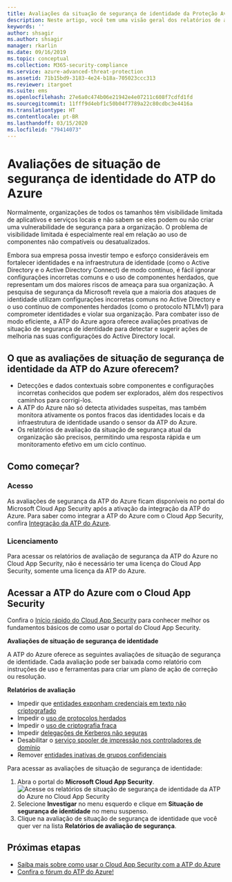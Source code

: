 ```yaml
---
title: Avaliações da situação de segurança de identidade da Proteção Avançada contra Ameaças do Azure
description: Neste artigo, você tem uma visão geral dos relatórios de avaliação de situação de segurança de identidade da ATP do Azure.
keywords: ''
author: shsagir
ms.author: shsagir
manager: rkarlin
ms.date: 09/16/2019
ms.topic: conceptual
ms.collection: M365-security-compliance
ms.service: azure-advanced-threat-protection
ms.assetid: 71b15bd9-3183-4e24-b18a-705023ccc313
ms.reviewer: itargoet
ms.suite: ems
ms.openlocfilehash: 27e6a0c474b06e21942e4e07211c608f7cdfd1fd
ms.sourcegitcommit: 11fff9d4ebf1c50b04f7789a22c80cdbc3e4416a
ms.translationtype: HT
ms.contentlocale: pt-BR
ms.lasthandoff: 03/15/2020
ms.locfileid: "79414073"
---
```

# <a name="azure-atps-identity-security-posture-assessments"></a>Avaliações de situação de segurança de identidade do ATP do Azure
 
Normalmente, organizações de todos os tamanhos têm visibilidade limitada de aplicativos e serviços locais e não sabem se eles podem ou não criar uma vulnerabilidade de segurança para a organização. O problema de visibilidade limitada é especialmente real em relação ao uso de componentes não compatíveis ou desatualizados. 

Embora sua empresa possa investir tempo e esforço consideráveis em fortalecer identidades e na infraestrutura de identidade (como o Active Directory e o Active Directory Connect) de modo contínuo, é fácil ignorar configurações incorretas comuns e o uso de componentes herdados, que representam um dos maiores riscos de ameaça para sua organização. A pesquisa de segurança da Microsoft revela que a maioria dos ataques de identidade utilizam configurações incorretas comuns no Active Directory e o uso contínuo de componentes herdados (como o protocolo NTLMv1) para comprometer identidades e violar sua organização. Para combater isso de modo eficiente, a ATP do Azure agora oferece avaliações proativas de situação de segurança de identidade para detectar e sugerir ações de melhoria nas suas configurações do Active Directory local. 

## <a name="what-do-azure-atp-identity-security-posture-assessments-provide"></a>O que as avaliações de situação de segurança de identidade da ATP do Azure oferecem?  
- Detecções e dados contextuais sobre componentes e configurações incorretas conhecidos que podem ser explorados, além dos respectivos caminhos para corrigi-los.
- A ATP do Azure não só detecta atividades suspeitas, mas também monitora ativamente os pontos fracos das identidades locais e da infraestrutura de identidade usando o sensor da ATP do Azure. 
- Os relatórios de avaliação da situação de segurança atual da organização são precisos, permitindo uma resposta rápida e um monitoramento efetivo em um ciclo contínuo. 

## <a name="how-do-i-get-started"></a>Como começar? 

### <a name="access"></a>Acesso

As avaliações de segurança da ATP do Azure ficam disponíveis no portal do Microsoft Cloud App Security após a ativação da integração da ATP do Azure. Para saber como integrar a ATP do Azure com o Cloud App Security, confira [Integração da ATP do Azure](https://docs.microsoft.com/cloud-app-security/aatp-integration). 

### <a name="licensing"></a>Licenciamento

Para acessar os relatórios de avaliação de segurança da ATP do Azure no Cloud App Security, não é necessário ter uma licença do Cloud App Security, somente uma licença da ATP do Azure. 

## <a name="access-azure-atp-using-cloud-app-security"></a>Acessar a ATP do Azure com o Cloud App Security 

Confira o [Início rápido do Cloud App Security](https://docs.microsoft.com/cloud-app-security/getting-started-with-cloud-app-security) para conhecer melhor os fundamentos básicos de como usar o portal do Cloud App Security. 

**Avaliações de situação de segurança de identidade**

A ATP do Azure oferece as seguintes avaliações de situação de segurança de identidade. Cada avaliação pode ser baixada como relatório com instruções de uso e ferramentas para criar um plano de ação de correção ou resolução. 

**Relatórios de avaliação**
- Impedir que [entidades exponham credenciais em texto não criptografado](atp-cas-isp-clear-text.md)
- Impedir o [uso de protocolos herdados](atp-cas-isp-legacy-protocols.md)
- Impedir o [uso de criptografia fraca](atp-cas-isp-weak-cipher.md)
- Impedir [delegações de Kerberos não seguras](atp-cas-isp-unconstrained-kerberos.md)
- Desabilitar o [serviço spooler de impressão nos controladores de domínio](atp-cas-isp-print-spooler.md)
- Remover [entidades inativas de grupos confidenciais](atp-cas-isp-dormant-entities.md)

Para acessar as avaliações de situação de segurança de identidade:
1. Abra o portal do **Microsoft Cloud App Security**. 
    ![Acesse os relatórios de situação de segurança de identidade da ATP do Azure no Cloud App Security](media/atp-cas-isp-report-1.png)
1. Selecione **Investigar** no menu esquerdo e clique em **Situação de segurança de identidade** no menu suspenso. 
1. Clique na avaliação de situação de segurança de identidade que você quer ver na lista **Relatórios de avaliação de segurança**.  


## <a name="next-steps"></a>Próximas etapas
- [Saiba mais sobre como usar o Cloud App Security com a ATP do Azure](atp-activities-filtering-mcas.md)
- [Confira o fórum do ATP do Azure!](https://aka.ms/azureatpcommunity)

